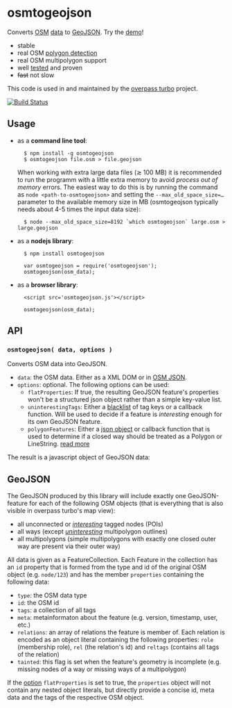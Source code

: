 osmtogeojson
============

Converts [OSM](http://openstreetmap.org) [data](http://wiki.openstreetmap.org/wiki/OSM_XML) to [GeoJSON](http://www.geojson.org/). Try the [demo](http://tyrasd.github.io/osmtogeojson/)!

* stable
* real OSM [polygon detection](https://wiki.openstreetmap.org/wiki/Overpass_turbo/Polygon_Features)
* real OSM multipolygon support
* well [tested](https://github.com/tyrasd/osmtogeojson/tree/gh-pages/test/) and proven
* ~~fast~~ not slow

This code is used in and maintained by the [overpass turbo](http://github.com/tyrasd/overpass-ide) project.

[![Build Status](https://secure.travis-ci.org/tyrasd/osmtogeojson.png)](https://travis-ci.org/tyrasd/osmtogeojson)

Usage
-----

* as a **command line tool**:
  
        $ npm install -g osmtogeojson
        $ osmtogeojson file.osm > file.geojson
  
  When working with extra large data files (≳ 100 MB) it is recommended to run the programm with a little extra memory to avoid *process out of memory* errors. The easiest way to do this is by running the command as `node <path-to-osmtogeojson>` and setting the `--max_old_space_size=…` parameter to the available memory size in MB (osmtogeojson typically needs about 4-5 times the input data size):
  
        $ node --max_old_space_size=8192 `which osmtogeojson` large.osm > large.geojson
  
* as a **nodejs library**:
  
        $ npm install osmtogeojson
  
        var osmtogeojson = require('osmtogeojson');
        osmtogeojson(osm_data);
  
* as a **browser library**:
  
        <script src='osmtogeojson.js'></script>
  
        osmtogeojson(osm_data);

API
---

### `osmtogeojson( data, options )`

Converts OSM data into GeoJSON.

* `data`: the OSM data. Either as a XML DOM or in [OSM JSON](http://overpass-api.de/output_formats.html#json).
* `options`: optional. The following options can be used:
  * `flatProperties`: If true, the resulting GeoJSON feature's properties won't be a structured json object rather than a simple key-value list.
  * `uninterestingTags`: Either a [blacklist](https://github.com/tyrasd/osmtogeojson/blob/2.0.0/index.js#L14-L24) of tag keys or a callback function. Will be used to decide if a feature is *interesting* enough for its own GeoJSON feature.
  * `polygonFeatures`: Either a [json object](https://github.com/tyrasd/osmtogeojson/blob/2.0.0/polygon_features.json) or callback function that is used to determine if a closed way should be treated as a Polygon or LineString. [read more](https://wiki.openstreetmap.org/wiki/Overpass_turbo/Polygon_Features)

The result is a javascript object of GeoJSON data:

GeoJSON
-------

The GeoJSON produced by this library will include exactly one GeoJSON-feature for each of the following OSM objects (that is everything that is also visible in overpass turbo's map view):

* all unconnected or [*interesting*](#api) tagged nodes (POIs)
* all ways (except [*uninteresting*](#api) multipolygon outlines)
* all multipolygons (simple multipolygons with exactly one closed outer way are present via their outer way)

All data is given as a FeatureCollection. Each Feature in the collection has an `id` property that is formed from the type and id of the original OSM object (e.g. `node/123`) and has the member `properties` containing the following data:

* `type`: the OSM data type
* `id`: the OSM id 
* `tags`: a collection of all tags
* `meta`: metainformaton about the feature (e.g. version, timestamp, user, etc.)
* `relations`: an array of relations the feature is member of. Each relation is encoded as an object literal containing the following properties: `role` (membership role), `rel` (the relation's id) and `reltags` (contains all tags of the relation)
* `tainted`: this flag is set when the feature's geometry is incomplete (e.g. missing nodes of a way or missing ways of a multipolygon)

If the [option](#api) `flatProperties` is set to true, the `properties` object will not contain any nested object literals, but directly provide a concise id, meta data and the tags of the respective OSM object.

